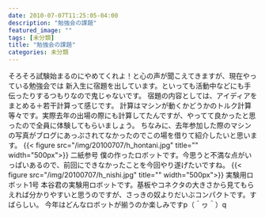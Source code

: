 ```yaml
---
date: 2010-07-07T11:25:05-04:00
description: "勉強会の課題"
featured_image: ""
tags: [未分類]
title: "勉強会の課題"
categories: 未分類
---
```


そろそろ試験始まるのにやめてくれよ！と心の声が聞こえてきますが、現在やっている勉強会では
新入生に宿題を出しています。といっても活動中などにも手伝ったりするつもりなので鬼じゃないです。
宿題の内容としては、アイディアをまとめる＋若干計算って感じです。
計算はマシンが動くかどうかのトルク計算等々です。実際去年の出場の際にも計算してたんですが、やってて良かったと思ったので全員に体験してもらいましょう。
ちなみに、去年参加した際のマシンの写真がブログにあっぷされてなかったのでこの場を借りて紹介したいと思います。
{{< figure src="/img/20100707/h_hontani.jpg" title="" width="500px">}}
二紙参号
僕の作ったロボットです。今思うと不満な点がいっぱいあるので、前回にできなかったことを今回やり遂げたいですね。
{{< figure src="/img/20100707/h_nishi.jpg" title="" width="500px">}}
実験用ロボット1号
本谷君の実験用ロボットです。基板やコネクタの大きさから見てもらえれば分かりやすいと思うのですが、さっきの奴よりだいぶコンパクトです。すばらしい。
今年はどんなロボットが揃うのか楽しみですp（＾ヮ＾）q
